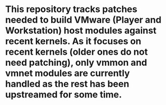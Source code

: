 This repository tracks patches needed to build VMware (Player and Workstation) host modules against recent kernels. As it focuses on recent kernels (older ones do not need patching), only vmmon and vmnet modules are currently handled as the rest has been upstreamed for some time.
==================================================================================================================================================================
